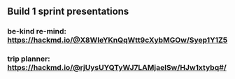 ## Build 1 sprint presentations
### be-kind re-mind: https://hackmd.io/@X8WIeYKnQqWtt9cXybMGOw/Syep1Y1Z5
### trip planner: https://hackmd.io/@rjUysUYQTyWJ7LAMjaelSw/HJw1xtybq#/
